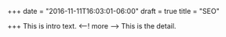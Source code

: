 +++
date = "2016-11-11T16:03:01-06:00"
draft = true
title = "SEO"

+++
This is intro text.
<--! more -->
This is the detail.
